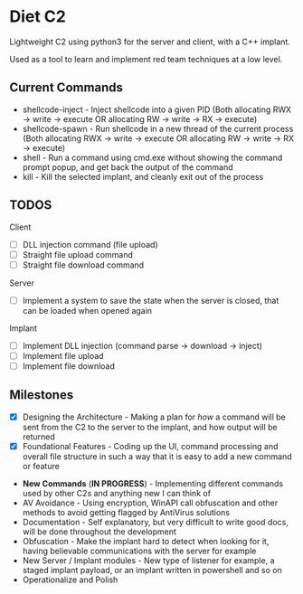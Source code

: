 # Diet C2
Lightweight C2 using python3 for the server and client, with a C++ implant.

Used as a tool to learn and implement red team techniques at a low level.

## Current Commands

- shellcode-inject - Inject shellcode into a given PID (Both allocating RWX -> write -> execute OR allocating RW -> write -> RX -> execute)
- shellcode-spawn - Run shellcode in a new thread of the current process (Both allocating RWX -> write -> execute OR allocating RW -> write -> RX -> execute)
- shell - Run a command using cmd.exe without showing the command prompt popup, and get back the output of the command
- kill - Kill the selected implant, and cleanly exit out of the process 

## TODOS

Client
- [ ] DLL injection command (file upload)
- [ ] Straight file upload command
- [ ] Straight file download command

Server
- [ ] Implement a system to save the state when the server is closed, that can be loaded when opened again

Implant
- [ ] Implement DLL injection (command parse -> download -> inject)
- [ ] Implement file upload
- [ ] Implement file download

## Milestones

- [x] Designing the Architecture - Making a plan for *how* a command will be sent from the C2 to the server to the implant, and how output will be returned
- [x] Foundational Features - Coding up the UI, command processing and overall file structure in such a way that it is easy to add a new command or feature
- **New Commands** (**IN PROGRESS**) - Implementing different commands used by other C2s and anything new I can think of
- AV Avoidance - Using encryption, WinAPI call obfuscation and other methods to avoid getting flagged by AntiVirus solutions
- Documentation - Self explanatory, but very difficult to write good docs, will be done throughout the development
- Obfuscation - Make the implant hard to detect when looking for it, having believable communications with the server for example
- New Server / Implant modules - New type of listener for example, a staged implant payload, or an implant written in powershell and so on
- Operationalize and Polish
